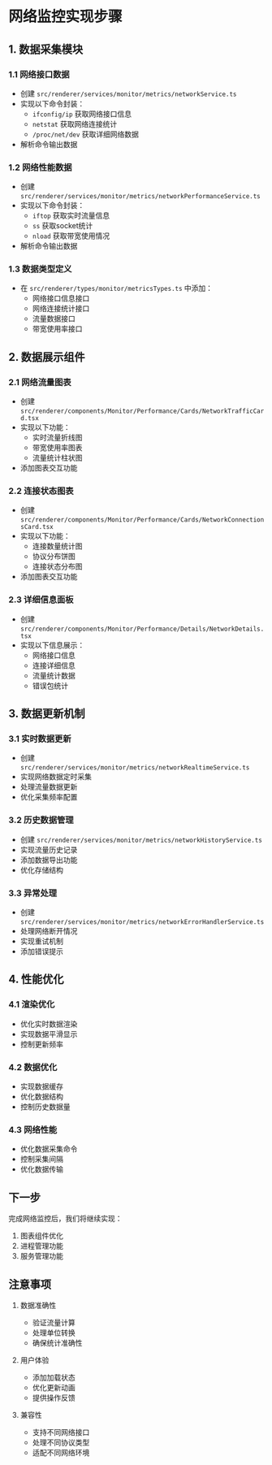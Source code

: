 # 网络监控实现步骤

## 1. 数据采集模块

### 1.1 网络接口数据
- 创建 `src/renderer/services/monitor/metrics/networkService.ts`
- 实现以下命令封装：
  * `ifconfig/ip` 获取网络接口信息
  * `netstat` 获取网络连接统计
  * `/proc/net/dev` 获取详细网络数据
- 解析命令输出数据

### 1.2 网络性能数据
- 创建 `src/renderer/services/monitor/metrics/networkPerformanceService.ts`
- 实现以下命令封装：
  * `iftop` 获取实时流量信息
  * `ss` 获取socket统计
  * `nload` 获取带宽使用情况
- 解析命令输出数据

### 1.3 数据类型定义
- 在 `src/renderer/types/monitor/metricsTypes.ts` 中添加：
  * 网络接口信息接口
  * 网络连接统计接口
  * 流量数据接口
  * 带宽使用率接口

## 2. 数据展示组件

### 2.1 网络流量图表
- 创建 `src/renderer/components/Monitor/Performance/Cards/NetworkTrafficCard.tsx`
- 实现以下功能：
  * 实时流量折线图
  * 带宽使用率图表
  * 流量统计柱状图
- 添加图表交互功能

### 2.2 连接状态图表
- 创建 `src/renderer/components/Monitor/Performance/Cards/NetworkConnectionsCard.tsx`
- 实现以下功能：
  * 连接数量统计图
  * 协议分布饼图
  * 连接状态分布图
- 添加图表交互功能

### 2.3 详细信息面板
- 创建 `src/renderer/components/Monitor/Performance/Details/NetworkDetails.tsx`
- 实现以下信息展示：
  * 网络接口信息
  * 连接详细信息
  * 流量统计数据
  * 错误包统计

## 3. 数据更新机制

### 3.1 实时数据更新
- 创建 `src/renderer/services/monitor/metrics/networkRealtimeService.ts`
- 实现网络数据定时采集
- 处理流量数据更新
- 优化采集频率配置

### 3.2 历史数据管理
- 创建 `src/renderer/services/monitor/metrics/networkHistoryService.ts`
- 实现流量历史记录
- 添加数据导出功能
- 优化存储结构

### 3.3 异常处理
- 创建 `src/renderer/services/monitor/metrics/networkErrorHandlerService.ts`
- 处理网络断开情况
- 实现重试机制
- 添加错误提示

## 4. 性能优化

### 4.1 渲染优化
- 优化实时数据渲染
- 实现数据平滑显示
- 控制更新频率

### 4.2 数据优化
- 实现数据缓存
- 优化数据结构
- 控制历史数据量

### 4.3 网络性能
- 优化数据采集命令
- 控制采集间隔
- 优化数据传输

## 下一步

完成网络监控后，我们将继续实现：
1. 图表组件优化
2. 进程管理功能
3. 服务管理功能

## 注意事项

1. 数据准确性
   - 验证流量计算
   - 处理单位转换
   - 确保统计准确性

2. 用户体验
   - 添加加载状态
   - 优化更新动画
   - 提供操作反馈

3. 兼容性
   - 支持不同网络接口
   - 处理不同协议类型
   - 适配不同网络环境 